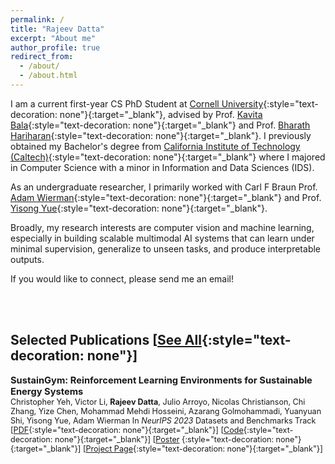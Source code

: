 ```yaml
---
permalink: /
title: "Rajeev Datta"
excerpt: "About me"
author_profile: true
redirect_from: 
  - /about/
  - /about.html
---
```




I am a current first-year CS PhD Student at [Cornell University](https://www.cornell.edu){:style="text-decoration: none"}{:target="_blank"}, advised by Prof. [Kavita Bala](https://www.cs.cornell.edu/~kb/){:style="text-decoration: none"}{:target="_blank"} and Prof. [Bharath Hariharan](https://www.cs.cornell.edu/~bharathh/){:style="text-decoration: none"}{:target="_blank"}. I previously obtained my Bachelor's degree from [California Institute of Technology (Caltech)](https://www.caltech.edu){:style="text-decoration: none"}{:target="_blank"} where I majored in Computer Science with a minor in Information and Data Sciences (IDS).

As an undergraduate researcher, I primarily worked with Carl F Braun Prof. [Adam Wierman](https://adamwierman.com){:style="text-decoration: none"}{:target="_blank"} and Prof. [Yisong Yue](http://www.yisongyue.com){:style="text-decoration: none"}{:target="_blank"}.

Broadly, my research interests are computer vision and machine learning, especially in building scalable multimodal AI systems that can learn under minimal supervision, generalize to unseen tasks, and produce interpretable outputs.

If you would like to connect, please send me an email!

<br/><br/>

## Selected Publications [[See All](https://rajeevdatta.github.io/publications){:style="text-decoration: none"}]

<span style="font-size:1.05em;">**SustainGym: Reinforcement Learning Environments for Sustainable Energy Systems**</span>  
<span style="font-size:0.9em;">
Christopher Yeh, Victor Li, **Rajeev Datta**, Julio Arroyo, Nicolas Christianson, Chi Zhang, Yize Chen, Mohammad Mehdi Hosseini, Azarang Golmohammadi, Yuanyuan Shi, Yisong Yue, Adam Wierman
In *NeurIPS 2023* Datasets and Benchmarks Track 
[[PDF](https://proceedings.neurips.cc/paper_files/paper/2023/file/ba74855789913e5ed36f87288af79e5b-Paper-Datasets_and_Benchmarks.pdf){:style="text-decoration: none"}{:target="_blank"}] [[Code](https://github.com/chrisyeh96/sustaingym){:style="text-decoration: none"}{:target="_blank"}] [[Poster](https://neurips.cc/media/PosterPDFs/NeurIPS%202023/73430.png?t=1702428774.4597354) {:style="text-decoration: none"}{:target="_blank"}] [[Project Page](https://chrisyeh96.github.io/sustaingym/){:style="text-decoration: none"}{:target="_blank"}]
</span>
